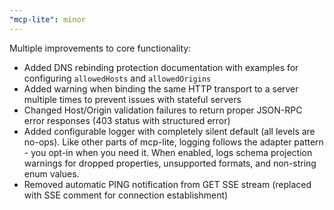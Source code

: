 ```yaml
---
"mcp-lite": minor
---
```


Multiple improvements to core functionality:

- Added DNS rebinding protection documentation with examples for configuring `allowedHosts` and `allowedOrigins`
- Added warning when binding the same HTTP transport to a server multiple times to prevent issues with stateful servers
- Changed Host/Origin validation failures to return proper JSON-RPC error responses (403 status with structured error)
- Added configurable logger with completely silent default (all levels are no-ops). Like other parts of mcp-lite, logging follows the adapter pattern - you opt-in when you need it. When enabled, logs schema projection warnings for dropped properties, unsupported formats, and non-string enum values.
- Removed automatic PING notification from GET SSE stream (replaced with SSE comment for connection establishment)
